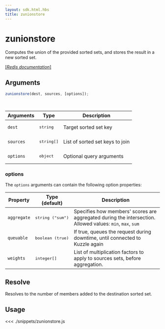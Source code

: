 ```yaml
---
layout: sdk.html.hbs
title: zunionstore
---
```


# zunionstore

Computes the union of the provided sorted sets, and stores the result in a new sorted set.

[[_Redis documentation_]](https://redis.io/commands/zunionstore)

## Arguments

```js
zunionstore(dest, sources, [options]);
```

<br/>

| Arguments | Type                | Description                     |
| --------- | ------------------- | ------------------------------- |
| `dest`    | <pre>string</pre>   | Target sorted set key           |
| `sources` | <pre>string[]</pre> | List of sorted set keys to join |
| `options` | <pre>object</pre>   | Optional query arguments        |

### options

The `options` arguments can contain the following option properties:

| Property    | Type (default)            | Description                                                                                                   |
| ----------- | ------------------------- | ------------------------------------------------------------------------------------------------------------- |
| `aggregate` | <pre>string ("sum")</pre> | Specifies how members' scores are aggregated during the intersection.<br/>Allowed values: `min`, `max`, `sum` |
| `queuable`  | <pre>boolean (true)</pre> | If true, queues the request during downtime, until connected to Kuzzle again                                  |
| `weights`   | <pre>integer[]</pre>      | List of multiplication factors to apply to sources sets, before aggregation.                                  |

## Resolve

Resolves to the number of members added to the destination sorted set.

## Usage

<<< ./snippets/zunionstore.js

